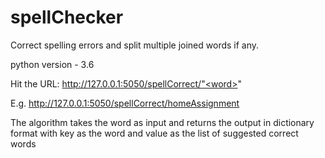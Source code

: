 # spellChecker
Correct spelling errors and split multiple joined words if any. 

python version - 3.6

Hit the URL: http://127.0.0.1:5050/spellCorrect/"<word>"

E.g. http://127.0.0.1:5050/spellCorrect/homeAssignment

The algorithm takes the word as input and returns the output in dictionary format
with key as the word and value as the list of suggested correct words
